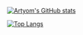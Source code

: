 [![Artyom's GitHub stats](https://github-readme-stats.vercel.app/api?username=artyom-mankevich&show_icons=true&theme=cobalt&count_private=true&hide=stars)](https://github.com/anuraghazra/github-readme-stats)

[![Top Langs](https://github-readme-stats.vercel.app/api/top-langs/?username=artyom-mankevich&theme=cobalt&layout=compact&hide=scss,css,html,less&langs_count=7)](https://github.com/anuraghazra/github-readme-stats)
